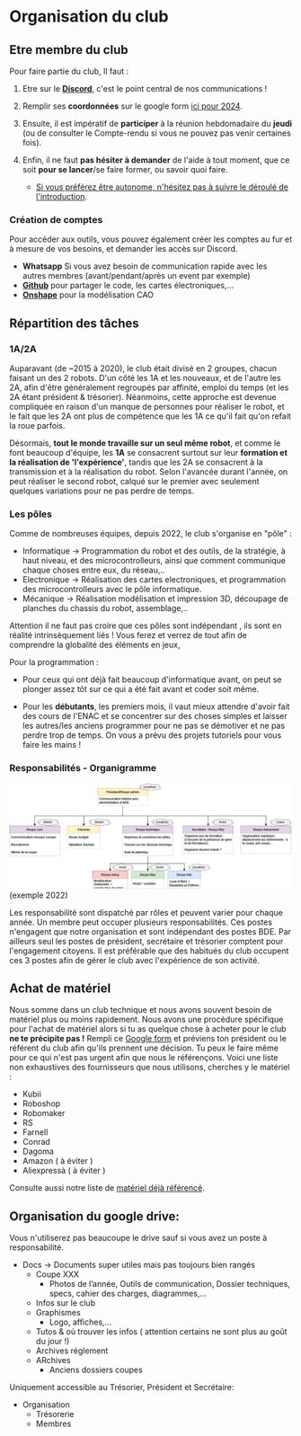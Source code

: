 # Organisation du club

## Etre membre du club

Pour faire partie du club, Il faut :
1. Etre sur le **[Discord](https://discord.com/invite/7sPZFxb)**, c'est le point central de nos communications !

1. Remplir ses **coordonnées** sur le google form [ici pour 2024](https://docs.google.com/forms/d/e/1FAIpQLSdatJGEQBnEPTqi0qsnMXBmfnNNL4iHKDigHQGw1pEdLLsQVQ/viewform?usp=sf_link).

1. Ensuite, il est impératif de **participer** à la réunion hebdomadaire du **jeudi** (ou de consulter le Compte-rendu si vous ne pouvez pas venir certaines fois).
1. Enfin, il ne faut **pas hésiter à demander** de l'aide à tout moment, que ce soit **pour se lancer**/se faire former, ou savoir quoi faire. 
    + [Si vous préférez être autonome, n'hésitez pas à suivre le déroulé de l'introduction](tutoriel.md).
<!-- 1. Selon ce qui est adopté cette année, on utilisera un systéme de **Gestion de Projet** (Postit, Trello, ...) pour avoir les tâches en cours et ainsi savoir qui travaille sur quoi.
    + Par exemple, réaliser le cahier des charges, modéliser la base roulante, ...  -->

### Création de comptes
Pour accéder aux outils, vous pouvez également créer les comptes au fur et à mesure de vos besoins, et demander les accès sur Discord.
+ **Whatsapp** Si vous avez besoin de communication rapide avec les autres membres (avant/pendant/après un event par exemple)
+ [**Github**](https://github.com/ENACRobotique) pour partager le code, les cartes électroniques,...
+ [**Onshape**](https://www.onshape.com/en/education/sign-up) pour la modélisation CAO




## Répartition des tâches

### 1A/2A

Auparavant (de ~2015 à 2020), le club était divisé en 2 groupes, chacun faisant un des 2 robots.
D'un côté les 1A et les nouveaux, et de l'autre les 2A, afin d'être généralement regroupés par affinité, emploi du temps (et les 2A étant président & trésorier). Néanmoins, cette approche est devenue compliquée en raison d'un manque de personnes pour réaliser le robot, et le fait que les 2A ont plus de compétence que les 1A ce qu'il fait qu'on refait la roue parfois. 

Désormais, **tout le monde travaille sur un seul même robot**, et comme le font beaucoup d'équipe, les **1A** se consacrent surtout sur leur **formation et la réalisation de 'l'expérience'**, tandis que les 2A se consacrent à la transmission et à la réalisation du robot. Selon l'avancée durant l'année, on peut réaliser le second robot, calqué sur le premier avec seulement quelques variations pour ne pas perdre de temps.

### Les pôles

Comme de nombreuses équipes, depuis 2022, le club s'organise en "pôle" : 
+ Informatique -> Programmation du robot et des outils, de la stratégie, à haut niveau, et des microcontrolleurs, ainsi que comment communique chaque choses entre eux, du réseau,..
+ Electronique -> Réalisation des cartes electroniques, et programmation des microcontrolleurs avec le pôle informatique.
+ Mécanique -> Réalisation modélisation et impression 3D, découpage de planches du chassis du robot, assemblage,..

Attention il ne faut pas croire que ces pôles sont indépendant , ils sont en réalité intrinsèquement liés ! Vous ferez et verrez de tout afin de comprendre la globalité des éléments en jeux,

Pour la programmation : 
+ Pour ceux qui ont déjà fait beaucoup d'informatique avant, on peut se plonger assez tôt sur ce qui a été fait avant et coder soit même.

+ Pour les **débutants**, les premiers mois, il vaut mieux attendre d'avoir fait des cours de l'ENAC et se concentrer sur des choses simples et laisser les autres/les anciens programmer pour ne pas se démotiver et ne pas perdre trop de temps. On vous a prévu des projets tutoriels pour vous faire les mains !

### Responsabilités - Organigramme
![](../images/organigramme_2022.png "Organigramme des fonctions au club robot")
(exemple 2022)

Les responsabilité sont dispatché par rôles et peuvent varier pour chaque année. Un membre peut occuper plusieurs responsabilités. Ces postes n'engagent que notre organisation et sont indépendant des postes BDE. Par ailleurs seul les postes de président, secrétaire et trésorier comptent pour l'engagement citoyens.
Il est préférable que des habitués du club occupent ces 3 postes afin de gérer le club avec l'expérience de son activité.

## Achat de matériel

Nous somme dans un club technique et nous avons souvent besoin de matériel plus ou moins rapidement.
Nous avons une procédure spécifique pour l'achat de matériel alors si tu as quelque chose à acheter pour le club **ne te précipite pas !** Rempli ce [Google form](https://docs.google.com/forms/d/e/1FAIpQLSewemz9l3u6HdyPxcGG-J_kMPiQli3SrBmdzFpaJSwKc-ys8Q/viewform?usp=sf_link) et préviens ton président ou le référent du club afin qu'ils prennent une décision. Tu peux le faire même pour ce qui n'est pas urgent afin que nous le référençons. 
Voici une liste non exhaustives des fournisseurs que nous utilisons, cherches y le matériel :
+ Kubii
+ Roboshop
+ Robomaker
+ RS
+ Farnell
+ Conrad
+ Dagoma
+ Amazon ( à éviter  )
+ Aliexpressà ( à éviter )

Consulte aussi notre liste de [matériel déjà référencé](https://docs.google.com/spreadsheets/d/1TeUoSIWEmzGR8E95UF1ArcKC_Q9ka0XM_hPPcPnf0rE/edit#gid=0&fvid=1951377967).



## Organisation du google drive:


Vous n'utiliserez pas beaucoupe le drive sauf si vous avez un poste à responsabilité.

+ Docs -> Documents super utiles mais pas toujours bien rangés
    + Coupe XXX
        + Photos de l’année, Outils de communication, Dossier techniques, specs, cahier des charges, diagrammes,...
    + Infos sur le club
    +  Graphismes 
        + Logo, affiches,...
    + Tutos & où trouver les infos ( attention certains ne sont plus au goût du jour !)
    + Archives réglement
    + ARchives
        + Anciens dossiers coupes


Uniquement accessible au Trésorier, Président et Secrétaire:
+ Organisation
    + Trésorerie
    + Membres